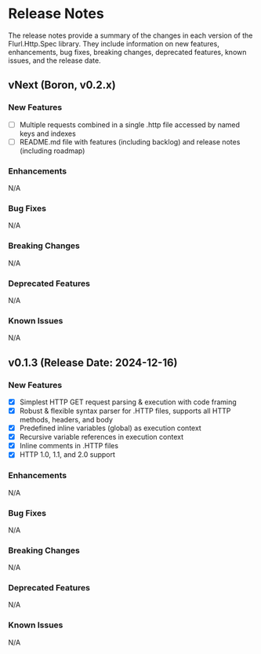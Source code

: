 # Release Notes

The release notes provide a summary of the changes in each version of the Flurl.Http.Spec library. They include information on new features, enhancements, bug fixes, breaking changes, deprecated features, known issues, and the release date.

## vNext (Boron, v0.2.x)

### New Features
- [ ] Multiple requests combined in a single .http file accessed by named keys and indexes
- [ ] README.md file with features (including backlog) and release notes (including roadmap)

### Enhancements
N/A

### Bug Fixes
N/A

### Breaking Changes
N/A

### Deprecated Features
N/A

### Known Issues
N/A

## v0.1.3 (Release Date: 2024-12-16)

### New Features
- [x] Simplest HTTP GET request parsing & execution with code framing
- [x] Robust & flexible syntax parser for .HTTP files, supports all HTTP methods, headers, and body
- [x] Predefined inline variables (global) as execution context
- [x] Recursive variable references in execution context
- [x] Inline comments in .HTTP files
- [x] HTTP 1.0, 1.1, and 2.0 support

### Enhancements
N/A

### Bug Fixes
N/A

### Breaking Changes
N/A

### Deprecated Features
N/A

### Known Issues
N/A
